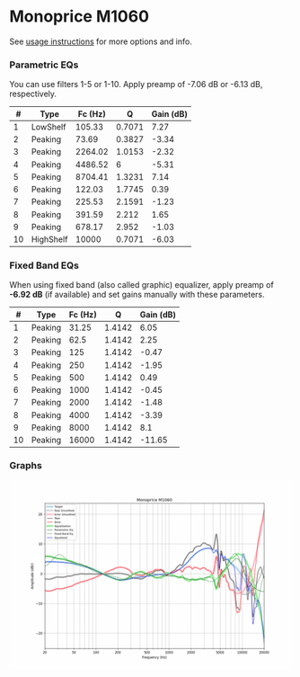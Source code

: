 # Monoprice M1060
See [usage instructions](https://github.com/jaakkopasanen/AutoEq#usage) for more options and info.

### Parametric EQs
You can use filters 1-5 or 1-10. Apply preamp of -7.06 dB or -6.13 dB, respectively.

|   # | Type      |   Fc (Hz) |      Q |   Gain (dB) |
|-----|-----------|-----------|--------|-------------|
|   1 | LowShelf  |    105.33 | 0.7071 |        7.27 |
|   2 | Peaking   |     73.69 | 0.3827 |       -3.34 |
|   3 | Peaking   |   2264.02 | 1.0153 |       -2.32 |
|   4 | Peaking   |   4486.52 | 6      |       -5.31 |
|   5 | Peaking   |   8704.41 | 1.3231 |        7.14 |
|   6 | Peaking   |    122.03 | 1.7745 |        0.39 |
|   7 | Peaking   |    225.53 | 2.1591 |       -1.23 |
|   8 | Peaking   |    391.59 | 2.212  |        1.65 |
|   9 | Peaking   |    678.17 | 2.952  |       -1.03 |
|  10 | HighShelf |  10000    | 0.7071 |       -6.03 |

### Fixed Band EQs
When using fixed band (also called graphic) equalizer, apply preamp of **-6.92 dB** (if available) and set gains manually with these parameters.

|   # | Type    |   Fc (Hz) |      Q |   Gain (dB) |
|-----|---------|-----------|--------|-------------|
|   1 | Peaking |     31.25 | 1.4142 |        6.05 |
|   2 | Peaking |     62.5  | 1.4142 |        2.25 |
|   3 | Peaking |    125    | 1.4142 |       -0.47 |
|   4 | Peaking |    250    | 1.4142 |       -1.95 |
|   5 | Peaking |    500    | 1.4142 |        0.49 |
|   6 | Peaking |   1000    | 1.4142 |       -0.45 |
|   7 | Peaking |   2000    | 1.4142 |       -1.48 |
|   8 | Peaking |   4000    | 1.4142 |       -3.39 |
|   9 | Peaking |   8000    | 1.4142 |        8.1  |
|  10 | Peaking |  16000    | 1.4142 |      -11.65 |

### Graphs
![](./Monoprice%20M1060.png)
